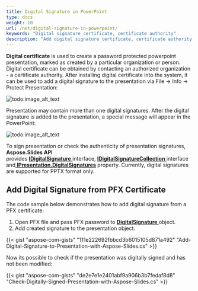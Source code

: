 ```yaml
---
title: Digital Signature in PowerPoint
type: docs
weight: 10
url: /net/digital-signature-in-powerpoint/
keywords: "Digital signature certificate, certificate authority"
description: "Add digital signature certificate, certificate authority into PowerPoint presentation with Aspose.Slides."
---
```



**Digital certificate** is used to create a password protected powerpoint presentation, marked as created by a particular organization or person. Digital certificate can be obtained by contacting an authorized organization - a certificate authority. After installing digital certificate into the system, it can be used to add a digital signature to the presentation via File -> Info -> Protect Presentation:

![todo:image_alt_text](https://lh5.googleusercontent.com/OPGhgHMb_L54PGJztP5oIO9zhxGXzhtnbcrC-z7yLUrc_NkRX1obBfwffXhPV1NWBiqhidiupCphixNGl25LkfQhliG6MCM6E-x16ZuQgMyLABC9bQ446ohMluZr6-ThgQLXCOyy)



Presentation may contain more than one digital signatures. After the digital signature is added to the presentation, a special message will appear in the PowerPoint:

![todo:image_alt_text](https://lh3.googleusercontent.com/7ZfH7wElhwcvgJ_btF3C32zasBRbT1yA4tFOpnNnUm0q57ayBKJr0Pb43Oi4RgeCoOmwhyxxz_g8kw3H3Qw8Iqeaka5Xipip9cqvwbadY4E40D_NhXnUnbtdXSHFX6fjNm_UBvLJ)



To sign presentation or check the authenticity of presentation signatures, **Aspose.Slides API** provides [**IDigitalSignature** ](https://apireference.aspose.com/net/slides/aspose.slides/idigitalsignature)interface, [**IDigitalSignatureCollection** ](https://apireference.aspose.com/net/slides/aspose.slides/IDigitalSignatureCollection)interface and[ **IPresentation.DigitalSignatures**](https://apireference.aspose.com/net/slides/aspose.slides/ipresentation/properties/digitalsignatures) property. Currently, digital signatures are supported for PPTX format only.
## **Add Digital Signature from PFX Certificate**
The code sample below demonstrates how to add digital signature from a PFX certificate:

1. Open PFX file and pass PFX password to [**DigitalSignature** ](https://apireference.aspose.com/net/slides/aspose.slides/digitalsignature)object.
1. Add created signature to the presentation object.

{{< gist "aspose-com-gists" "111e222692fbbcd3b6015105d871a492" "Add-Digital-Signature-to-Presentation-with-Aspose-Slides.cs" >}}



Now its possible to check if the presentation was digitally signed and has not been modified:



{{< gist "aspose-com-gists" "de2e7e1e2401abf9a906b3b7fedaf8d8" "Check-Digitally-Signed-Presentation-with-Aspose-Slides.cs" >}}
